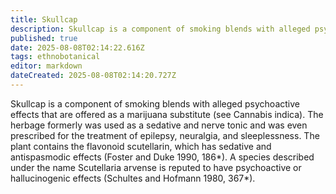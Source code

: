 ```yaml
---
title: Skullcap
description: Skullcap is a component of smoking blends with alleged psychoactive effects that are offered as a marijuana substitute (see Cannabis indica).
published: true
date: 2025-08-08T02:14:22.616Z
tags: ethnobotanical
editor: markdown
dateCreated: 2025-08-08T02:14:20.727Z
---
```


Skullcap is a component of smoking blends with alleged psychoactive effects that are offered as a marijuana substitute (see Cannabis indica). The herbage formerly was used as a sedative and nerve tonic and was even prescribed for the treatment of epilepsy, neuralgia, and sleeplessness. The plant contains the flavonoid scutellarin, which has sedative and antispasmodic effects (Foster and Duke 1990, 186*). A species described under the name Scutellaria arvense is reputed to have psychoactive or hallucinogenic effects (Schultes and Hofmann 1980, 367*).
